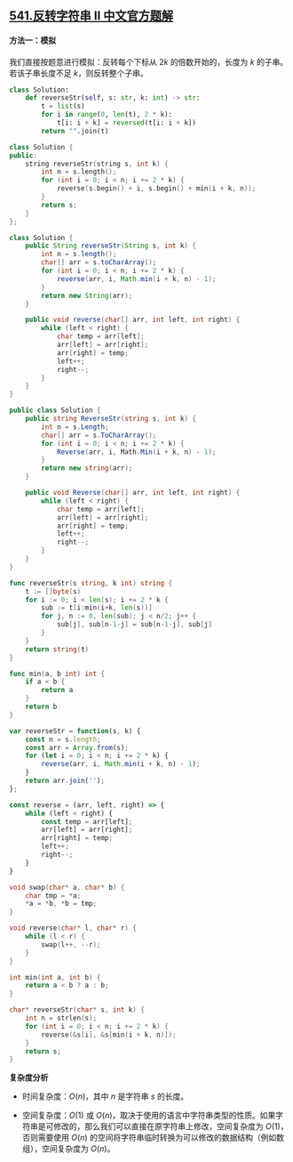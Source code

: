## [541.反转字符串 II 中文官方题解](https://leetcode.cn/problems/reverse-string-ii/solutions/100000/fan-zhuan-zi-fu-chuan-ii-by-leetcode-sol-ua7s)

#### 方法一：模拟

我们直接按题意进行模拟：反转每个下标从 $2k$ 的倍数开始的，长度为 $k$ 的子串。若该子串长度不足 $k$，则反转整个子串。

```Python [sol1-Python3]
class Solution:
    def reverseStr(self, s: str, k: int) -> str:
        t = list(s)
        for i in range(0, len(t), 2 * k):
            t[i: i + k] = reversed(t[i: i + k])
        return "".join(t)
```

```C++ [sol1-C++]
class Solution {
public:
    string reverseStr(string s, int k) {
        int n = s.length();
        for (int i = 0; i < n; i += 2 * k) {
            reverse(s.begin() + i, s.begin() + min(i + k, n));
        }
        return s;
    }
};
```

```Java [sol1-Java]
class Solution {
    public String reverseStr(String s, int k) {
        int n = s.length();
        char[] arr = s.toCharArray();
        for (int i = 0; i < n; i += 2 * k) {
            reverse(arr, i, Math.min(i + k, n) - 1);
        }
        return new String(arr);
    }

    public void reverse(char[] arr, int left, int right) {
        while (left < right) {
            char temp = arr[left];
            arr[left] = arr[right];
            arr[right] = temp;
            left++;
            right--;
        }
    }
}
```

```C# [sol1-C#]
public class Solution {
    public string ReverseStr(string s, int k) {
        int n = s.Length;
        char[] arr = s.ToCharArray();
        for (int i = 0; i < n; i += 2 * k) {
            Reverse(arr, i, Math.Min(i + k, n) - 1);
        }
        return new string(arr);
    }

    public void Reverse(char[] arr, int left, int right) {
        while (left < right) {
            char temp = arr[left];
            arr[left] = arr[right];
            arr[right] = temp;
            left++;
            right--;
        }
    }
}
```

```go [sol1-Golang]
func reverseStr(s string, k int) string {
    t := []byte(s)
    for i := 0; i < len(s); i += 2 * k {
        sub := t[i:min(i+k, len(s))]
        for j, n := 0, len(sub); j < n/2; j++ {
            sub[j], sub[n-1-j] = sub[n-1-j], sub[j]
        }
    }
    return string(t)
}

func min(a, b int) int {
    if a < b {
        return a
    }
    return b
}
```

```JavaScript [sol1-JavaScript]
var reverseStr = function(s, k) {
    const n = s.length;
    const arr = Array.from(s);
    for (let i = 0; i < n; i += 2 * k) {
        reverse(arr, i, Math.min(i + k, n) - 1);
    }
    return arr.join('');
};

const reverse = (arr, left, right) => {
    while (left < right) {
        const temp = arr[left];
        arr[left] = arr[right];
        arr[right] = temp;
        left++;
        right--;
    }
}
```

```C [sol1-C]
void swap(char* a, char* b) {
    char tmp = *a;
    *a = *b, *b = tmp;
}

void reverse(char* l, char* r) {
    while (l < r) {
        swap(l++, --r);
    }
}

int min(int a, int b) {
    return a < b ? a : b;
}

char* reverseStr(char* s, int k) {
    int n = strlen(s);
    for (int i = 0; i < n; i += 2 * k) {
        reverse(&s[i], &s[min(i + k, n)]);
    }
    return s;
}
```

**复杂度分析**

- 时间复杂度：$O(n)$，其中 $n$ 是字符串 $s$ 的长度。

- 空间复杂度：$O(1)$ 或 $O(n)$，取决于使用的语言中字符串类型的性质。如果字符串是可修改的，那么我们可以直接在原字符串上修改，空间复杂度为 $O(1)$，否则需要使用 $O(n)$ 的空间将字符串临时转换为可以修改的数据结构（例如数组），空间复杂度为 $O(n)$。